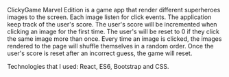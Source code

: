 ClickyGame Marvel Edition is a game app that render different superheroes images to the screen. Each image listen for click events.
The application keep track of the user's score. The user's score will be incremented when clicking an image for the first time. The user's will be reset to 0 if they click the same image more than once.
Every time an image is clicked, the images rendered to the page will shuffle themselves in a random order.
Once the user's score is reset after an incorrect guess, the game will reset.

Technologies that I used: React, ES6, Bootstrap and CSS.



